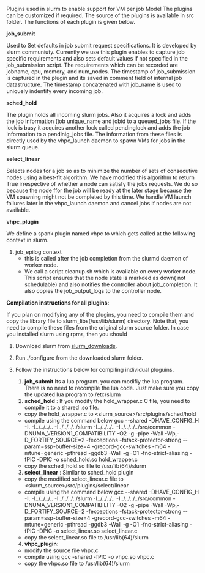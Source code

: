 Plugins used in slurm to enable support for VM per job Model
The plugins can be customized if required. The source of the plugins is available in src folder.
The functions of each plugin is given below.

**job\_submit**

Used to Set defaults in job submit request specifications. It is developed by slurm communiuty.
Currently we use this plugin enables to capture job specific requirements and also sets default values if not specified in the job\_submission script. The requirements which can be recorded are jobname, cpu, memory, and num\_nodes. The timestamp of job\_submission is captured in the plugin and its saved in comment field of internal job datastructure. The timestamp concatenated with job\_name is used to uniquely indentify every incoming job.

**sched\_hold**

The plugin holds all incoming slurm jobs. Also it acquires a lock and adds the job information (job unique\_name and jobid to a queued\_jobs file. If the lock is busy it acquires another lock called pendinglock and adds the job information to a pendinig\_jobs file. The information from these files is directly used by the vhpc\_launch daemon to spawn VMs for jobs in the slurm queue. 

**select\_linear**

Selects nodes for a job so as to minimize the number of sets of consecutive nodes using a best-fit algorithm. We have modified this algorithm to return True irrespective of whether a node can satisfy the jobs requests. We do so because the node ffor the job will be ready at the later stage because the VM spawning might not be completed by this time. We handle VM launch failures later in the vhpc\_launch daemon and cancel jobs if nodes are not available. 

**vhpc\_plugin**

We define a spank plugin named vhpc to which gets called at the following context in slurm.

1. job\_epilog context 
   * this is called after the job completion from the slurmd daemon of worker node.
   * We call a script cleanup.sh which is available on every worker node. This script ensures that the node state is markded as down( not schedulable) and also notifies the controller about job\_completion. It also copies the job\_output\_logs to the controller node. 

**Compilation instructions for all plugins:**

If you plan on modifying any of the plugins, you need to compile them and copy the library file to slurm_libs(/usr/lib/slurm) directory. 
Note that, you need to compile these files from the original slurm source folder. In case you installed slurm using rpms, then you should 
1. Download slurm from [slurm_downloads](https://www.schedmd.com/downloads.php).
2. Run ./configure from the downloaded slurm folder.
3. Follow the instructions below for compiling individual pluguins. 

    1. **job\_submit**  Its a lua program. you can modifiy the lua program. There is no need to recompile the lua code. Just make sure you copy the updated lua program to /etc/slurm
    2. **sched\_hold** : If you modify the hold\_wrapper.c C file, you need to compile it to a shared .so file. 
    * copy the hold_wrapper.c to <slurm\_source>/src/plugins/sched/hold
    * compile using the command below
       gcc --shared -DHAVE_CONFIG_H -I. -I../../../.. -I../../../../slurm -I../../../.. -I../../../../src/common -DNUMA_VERSION1_COMPATIBILITY -O2 -g -pipe -Wall -Wp,-D_FORTIFY_SOURCE=2 -fexceptions -fstack-protector-strong --param=ssp-buffer-size=4 -grecord-gcc-switches -m64 -mtune=generic -pthread -ggdb3 -Wall -g -O1 -fno-strict-aliasing  -fPIC -DPIC -o sched\_hold.so hold\_wrapper.c
    * copy the sched\_hold.so file to /usr/lib(64)/slurm
   3. **select\_linear** : Similar to sched\_hold plugin
    * copy the modified select\_linear.c file to  <slurm\_source>/src/plugins/select/linear
    * compile using the command below
       gcc --shared -DHAVE_CONFIG_H -I. -I../../../.. -I../../../../slurm -I../../../.. -I../../../../src/common -DNUMA_VERSION1_COMPATIBILITY -O2 -g -pipe -Wall -Wp,-D_FORTIFY_SOURCE=2 -fexceptions -fstack-protector-strong --param=ssp-buffer-size=4 -grecord-gcc-switches -m64 -mtune=generic -pthread -ggdb3 -Wall -g -O1 -fno-strict-aliasing  -fPIC -DPIC -o select\_linear.so select\_linear.c
    * copy the select\_linear.so file to /usr/lib(64)/slurm
   4. **vhpc\_plugin**: 
    * modify the source file vhpc.c
    * compile using gcc -shared -fPIC  -o vhpc.so vhpc.c 
    * copy the vhpc.so file to /usr/lib(64)/slurm 


   


